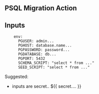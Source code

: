 ## PSQL Migration Action

## Inputs

        env:
          PGUSER: admin...
          PGHOST: database.name...
          PGPASSWORD: password...
          PGDATABASE: db...
          PGPORT: 5432
          SCHEMA_SCRIPT: "select * from ..."
          SEED_SCRIPT: "select * from ..."


Suggested:
- inputs are secret.. ${{ secret.... }}

